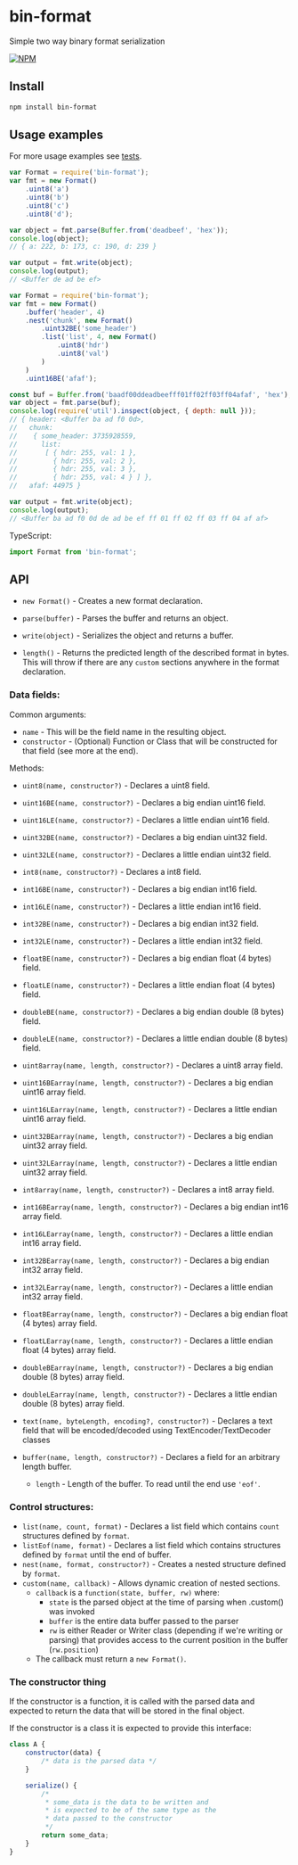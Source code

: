 # bin-format

Simple two way binary format serialization

[![NPM](https://nodei.co/npm/bin-format.png?downloads=true&downloadRank=true&stars=true)](https://nodei.co/npm/bin-format/)

## Install

```sh
npm install bin-format
```


## Usage examples

For more usage examples see [tests](../master/test/index.js).

```javascript
var Format = require('bin-format');
var fmt = new Format()
	.uint8('a')
	.uint8('b')
	.uint8('c')
	.uint8('d');

var object = fmt.parse(Buffer.from('deadbeef', 'hex'));
console.log(object);
// { a: 222, b: 173, c: 190, d: 239 }

var output = fmt.write(object);
console.log(output);
// <Buffer de ad be ef>
```

```javascript
var Format = require('bin-format');
var fmt = new Format()
	.buffer('header', 4)
	.nest('chunk', new Format()
		.uint32BE('some_header')
		.list('list', 4, new Format()
			.uint8('hdr')
			.uint8('val')
		)
	)
	.uint16BE('afaf');

const buf = Buffer.from('baadf00ddeadbeefff01ff02ff03ff04afaf', 'hex');
var object = fmt.parse(buf);
console.log(require('util').inspect(object, { depth: null }));
// { header: <Buffer ba ad f0 0d>,
//   chunk:
//    { some_header: 3735928559,
//      list:
//       [ { hdr: 255, val: 1 },
//         { hdr: 255, val: 2 },
//         { hdr: 255, val: 3 },
//         { hdr: 255, val: 4 } ] },
//   afaf: 44975 }

var output = fmt.write(object);
console.log(output);
// <Buffer ba ad f0 0d de ad be ef ff 01 ff 02 ff 03 ff 04 af af>
```

TypeScript:
```typescript
import Format from 'bin-format';
```

## API

* `new Format()` - Creates a new format declaration.

* `parse(buffer)` - Parses the buffer and returns an object.

* `write(object)` - Serializes the object and returns a buffer.

* `length()` - Returns the predicted length of the described format in bytes.
This will throw if there are any `custom` sections anywhere in the format declaration.

### Data fields:

Common arguments:

* `name` - This will be the field name in the resulting object.
* `constructor` - (Optional) Function or Class that will be constructed for that field (see more at the end).


Methods:

* `uint8(name, constructor?)` - Declares a uint8 field.
* `uint16BE(name, constructor?)` - Declares a big endian uint16 field.
* `uint16LE(name, constructor?)` - Declares a little endian uint16 field.
* `uint32BE(name, constructor?)` - Declares a big endian uint32 field.
* `uint32LE(name, constructor?)` - Declares a little endian uint32 field.
* `int8(name, constructor?)` - Declares a int8 field.
* `int16BE(name, constructor?)` - Declares a big endian int16 field.
* `int16LE(name, constructor?)` - Declares a little endian int16 field.
* `int32BE(name, constructor?)` - Declares a big endian int32 field.
* `int32LE(name, constructor?)` - Declares a little endian int32 field.
* `floatBE(name, constructor?)` - Declares a big endian float (4 bytes) field.
* `floatLE(name, constructor?)` - Declares a little endian float (4 bytes) field.
* `doubleBE(name, constructor?)` - Declares a big endian double (8 bytes) field.
* `doubleLE(name, constructor?)` - Declares a little endian double (8 bytes) field.

* `uint8array(name, length, constructor?)` - Declares a uint8 array field.
* `uint16BEarray(name, length, constructor?)` - Declares a big endian uint16 array field.
* `uint16LEarray(name, length, constructor?)` - Declares a little endian uint16 array field.
* `uint32BEarray(name, length, constructor?)` - Declares a big endian uint32 array field.
* `uint32LEarray(name, length, constructor?)` - Declares a little endian uint32 array field.
* `int8array(name, length, constructor?)` - Declares a int8 array field.
* `int16BEarray(name, length, constructor?)` - Declares a big endian int16 array field.
* `int16LEarray(name, length, constructor?)` - Declares a little endian int16 array field.
* `int32BEarray(name, length, constructor?)` - Declares a big endian int32 array field.
* `int32LEarray(name, length, constructor?)` - Declares a little endian int32 array field.
* `floatBEarray(name, length, constructor?)` - Declares a big endian float (4 bytes) array field.
* `floatLEarray(name, length, constructor?)` - Declares a little endian float (4 bytes) array field.
* `doubleBEarray(name, length, constructor?)` - Declares a big endian double (8 bytes) array field.
* `doubleLEarray(name, length, constructor?)` - Declares a little endian double (8 bytes) array field.

* `text(name, byteLength, encoding?, constructor?)` - Declares a text field that will be encoded/decoded using TextEncoder/TextDecoder classes
* `buffer(name, length, constructor?)` - Declares a field for an arbitrary length buffer.
	* `length` - Length of the buffer. To read until the end use `'eof'`.


### Control structures:

* `list(name, count, format)` - Declares a list field which contains `count` structures defined by `format`.
* `listEof(name, format)` - Declares a list field which contains structures defined by `format` until the end of buffer.
* `nest(name, format, constructor?)` - Creates a nested structure defined by `format`.
* `custom(name, callback)` - Allows dynamic creation of nested sections.
	* `callback` is a `function(state, buffer, rw)` where:
		* `state` is the parsed object at the time of parsing when .custom() was invoked
		* `buffer` is the entire data buffer passed to the parser
		* `rw` is either Reader or Writer class (depending if we're writing or parsing) that provides access to the current position in the buffer (`rw.position`)
	* The callback must return a `new Format()`.


### The constructor thing

If the constructor is a function, it is called with the parsed data and expected
to return the data that will be stored in the final object.

If the constructor is a class it is expected to provide this interface:
```javascript
class A {
	constructor(data) {
		/* data is the parsed data */
	}

	serialize() {
		/*
		 * some_data is the data to be written and
		 * is expected to be of the same type as the
		 * data passed to the constructor
		 */
		return some_data;
	}
}
```
